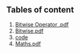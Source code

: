 ## Tables of content
1. [Bitwise Operator .pdf](./Bitwise%20Operator%20.pdf)
1. [Bitwise.pdf](./Bitwise.pdf)
1. [code](./code)
1. [Maths.pdf](./Maths.pdf)
